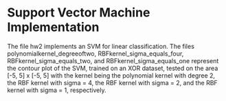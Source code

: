 # Support Vector Machine Implementation
The file hw2 implements an SVM for linear classification. The files polynomialkernel_degreeoftwo, RBFkernel_sigma_equals_four, RBFkernel_sigma_equals_two, and RBFkernel_sigma_equals_one represent the contour plot of the SVM, trained on an XOR dataset, tested on the area [-5, 5] x [-5, 5] with the kernel being the polynomial kernel with degree 2, the RBF kernel with sigma = 4, the RBF kernel with sigma = 2, and the RBF kernel with sigma = 1, respectively.

